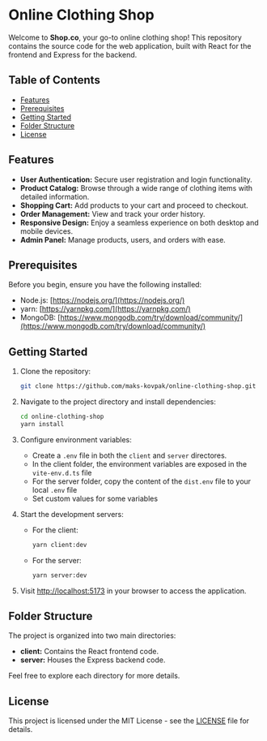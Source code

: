 # Online Clothing Shop

Welcome to **Shop.co**, your go-to online clothing shop! This repository contains the source code for the web
application, built with React for the frontend and Express for the backend.

## Table of Contents

- [Features](#features)
- [Prerequisites](#prerequisites)
- [Getting Started](#getting-started)
- [Folder Structure](#folder-structure)
- [License](#license)

## Features

- **User Authentication:** Secure user registration and login functionality.
- **Product Catalog:** Browse through a wide range of clothing items with detailed information.
- **Shopping Cart:** Add products to your cart and proceed to checkout.
- **Order Management:** View and track your order history.
- **Responsive Design:** Enjoy a seamless experience on both desktop and mobile devices.
- **Admin Panel:** Manage products, users, and orders with ease.

## Prerequisites

Before you begin, ensure you have the following installed:

- Node.js: [https://nodejs.org/](https://nodejs.org/)
- yarn: [https://yarnpkg.com/](https://yarnpkg.com/)
- MongoDB: [https://www.mongodb.com/try/download/community/](https://www.mongodb.com/try/download/community/)

## Getting Started

1. Clone the repository:

   ```bash
   git clone https://github.com/maks-kovpak/online-clothing-shop.git
   ```

2. Navigate to the project directory and install dependencies:

   ```bash
   cd online-clothing-shop
   yarn install
   ```

3. Configure environment variables:

   - Create a `.env` file in both the `client` and `server` directores.
   - In the client folder, the environment variables are exposed in the `vite-env.d.ts` file
   - For the server folder, copy the content of the `dist.env` file to your local `.env` file
   - Set custom values for some variables

4. Start the development servers:

   - For the client:

     ```bash
     yarn client:dev
     ```

   - For the server:

     ```bash
     yarn server:dev
     ```

5. Visit [http://localhost:5173](http://localhost:5173) in your browser to access the application.

## Folder Structure

The project is organized into two main directories:

- **client:** Contains the React frontend code.
- **server:** Houses the Express backend code.

Feel free to explore each directory for more details.

## License

This project is licensed under the MIT License - see the [LICENSE](LICENSE) file for details.
